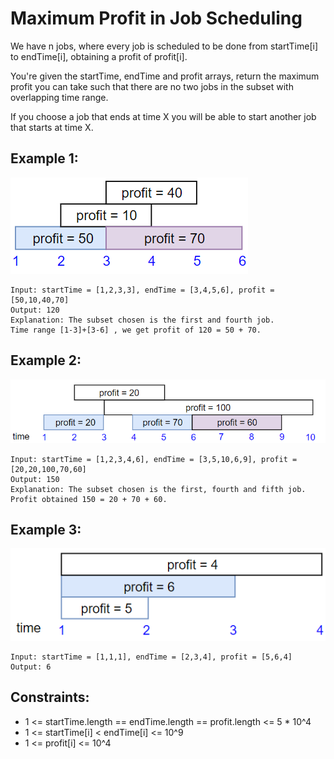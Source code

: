# Maximum Profit in Job Scheduling

We have n jobs, where every job is scheduled to be done from startTime[i] to endTime[i], obtaining a profit of profit[i].

You're given the startTime, endTime and profit arrays, return the maximum profit you can take such that there are no two jobs in the subset with overlapping time range.

If you choose a job that ends at time X you will be able to start another job that starts at time X.

## Example 1:

![Example 1](./images/ex1.png)

```
Input: startTime = [1,2,3,3], endTime = [3,4,5,6], profit = [50,10,40,70]
Output: 120
Explanation: The subset chosen is the first and fourth job.
Time range [1-3]+[3-6] , we get profit of 120 = 50 + 70.
```

## Example 2:

![Example 2](./images/ex2.png)

```
Input: startTime = [1,2,3,4,6], endTime = [3,5,10,6,9], profit = [20,20,100,70,60]
Output: 150
Explanation: The subset chosen is the first, fourth and fifth job.
Profit obtained 150 = 20 + 70 + 60.
```

## Example 3:

![Example 3](./images/ex3.png)

```
Input: startTime = [1,1,1], endTime = [2,3,4], profit = [5,6,4]
Output: 6
```

## Constraints:

- 1 <= startTime.length == endTime.length == profit.length <= 5 \* 10^4
- 1 <= startTime[i] < endTime[i] <= 10^9
- 1 <= profit[i] <= 10^4
